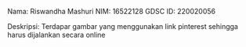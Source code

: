 Nama: Riswandha Mashuri
NIM: 16522128
GDSC ID: 220020056

Deskripsi:
Terdapar gambar yang menggunakan link pinterest sehingga harus dijalankan secara online
